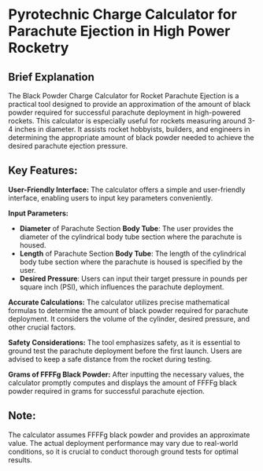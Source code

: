 # Pyrotechnic Charge Calculator for Parachute Ejection in High Power Rocketry

## Brief Explanation

The Black Powder Charge Calculator for Rocket Parachute Ejection is a practical tool designed to provide an approximation of the amount of black powder required for successful parachute deployment in high-powered rockets. This calculator is especially useful for rockets measuring around 3-4 inches in diameter. It assists rocket hobbyists, builders, and engineers in determining the appropriate amount of black powder needed to achieve the desired parachute ejection pressure.

## Key Features:
**User-Friendly Interface:** The calculator offers a simple and user-friendly interface, enabling users to input key parameters conveniently.

**Input Parameters:**
- **Diameter** of Parachute Section **Body Tube**: The user provides the diameter of the cylindrical body tube section where the parachute is housed.
- **Length** of Parachute Section **Body Tube**: The length of the cylindrical body tube section where the parachute is housed is specified by the user.
- **Desired Pressure**: Users can input their target pressure in pounds per square inch (PSI), which influences the parachute deployment.

**Accurate Calculations:** The calculator utilizes precise mathematical formulas to determine the amount of black powder required for parachute deployment. It considers the volume of the cylinder, desired pressure, and other crucial factors.

**Safety Considerations:** The tool emphasizes safety, as it is essential to ground test the parachute deployment before the first launch. Users are advised to keep a safe distance from the rocket during testing.

**Grams of FFFFg Black Powder:** After inputting the necessary values, the calculator promptly computes and displays the amount of FFFFg black powder required in grams for successful parachute ejection.

## Note: 
The calculator assumes FFFFg black powder and provides an approximate value. The actual deployment performance may vary due to real-world conditions, so it is crucial to conduct thorough ground tests for optimal results.
